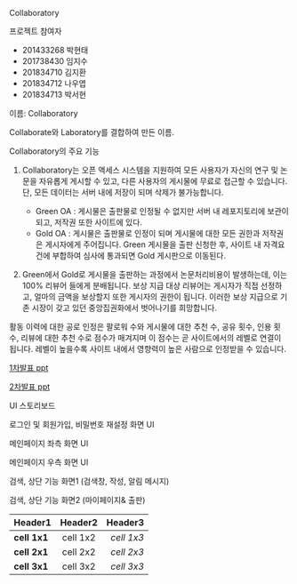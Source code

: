 Collaboratory

프로젝트 참여자
- 201433268 박현태
- 201738430 임지수
- 201834710 김지환
- 201834712 나우엽
- 201834713 박서현

이름: Collaboratory

Collaborate와 Laboratory를 결합하여 만든 이름.


Collaboratory의 주요 기능
1. Collaboratory는 오픈 액세스 시스템을 지원하여 모든 사용자가 자신의 연구 및 논문을 자유롭게 게시할 수 있고, 다른 사용자의 게시물에 무료로 접근할 수 있습니다. 단, 모든 데이터는 서버 내에 저장이 되며 삭제가 불가능합니다.
    - Green OA : 게시물은 출판물로 인정될 수 없지만 서버 내 레포지토리에 보관이 되고, 저작권 또한 사이트에 있다.
    - Gold OA : 게시물은 출판물로 인정이 되며 게시물에 대한 모든 권한과 저작권은 게시자에게 주어집니다. Green 게시물을 출판 신청한 후, 사이트 내 자격요건에 부합하여 심사에 통과되면 Gold 게시판으로 이동된다.


2. Green에서 Gold로 게시물을 출판하는 과정에서 논문처리비용이 발생하는데, 이는 100% 리뷰어
들에게 분배됩니다. 보상 지급 대상 리뷰어는 게시자가 직접 선정하고, 얼마의 금액을 보상할지 또한 게시자의 권한이 됩니다. 이러한 보상 지급으로 기존 시장이 갖고 있던 중앙집권화에서 벗어나기를 희망합니다.

활동 이력에 대한 공로 인정은 팔로워 수와 게시물에 대한 추천 수, 공유 횟수, 인용 횟수, 리뷰에 대한 추천 수로 점수가 매겨지며 이 점수는 곧 사이트에서의 레벨로 연결이 됩니다. 레벨이 높을수록 사이트 내에서 영향력이 높은 사람으로 인정받을 수 있습니다.

[1차발표 ppt](https://docs.google.com/presentation/d/1RHEntUGfO36j4cWJtpOIUqHNRfFMQTrVg_RlkFWOEUM/edit#slide=id.p1)

[2차발표 ppt](https://docs.google.com/presentation/d/1SW54snH7DzIKf1hj89yLzvGVGukZhk01su8559APlkU/edit?usp=sharing) 


UI 스토리보드

로그인 및 회원가입, 비밀번호 재설정 화면 UI

메인페이지 좌측 화면 UI

메인페이지 우측 화면 UI

검색, 상단 기능 화면1 (검색창, 작성, 알림 메시지)

검색, 상단 기능 화면2 (마이페이지& 출판) 

|  <center>Header1</center> |  <center>Header2</center> |  <center>Header3</center> |
|:--------|:--------:|--------:|
|**cell 1x1** | <center>cell 1x2 </center> |*cell 1x3* |
|**cell 2x1** | <center>cell 2x2 </center> |*cell 2x3* |
|**cell 3x1** | <center>cell 3x2 </center> |*cell 3x3* |
